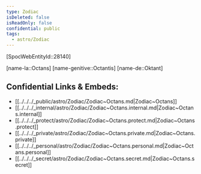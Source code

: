 ```yaml
---
type: Zodiac
isDeleted: false
isReadOnly: false
confidential: public
tags:
  - astro/Zodiac
---
```


[SpocWebEntityId::28140]



[name-la::Octans]
[name-genitive::Octantis]
[name-de::Oktant]


## Confidential Links & Embeds: 
- [[../../../_public/astro/Zodiac/Zodiac~Octans.md|Zodiac~Octans]] 
- [[../../../_internal/astro/Zodiac/Zodiac~Octans.internal.md|Zodiac~Octans.internal]] 
- [[../../../_protect/astro/Zodiac/Zodiac~Octans.protect.md|Zodiac~Octans.protect]] 
- [[../../../_private/astro/Zodiac/Zodiac~Octans.private.md|Zodiac~Octans.private]] 
- [[../../../_personal/astro/Zodiac/Zodiac~Octans.personal.md|Zodiac~Octans.personal]] 
- [[../../../_secret/astro/Zodiac/Zodiac~Octans.secret.md|Zodiac~Octans.secret]] 
